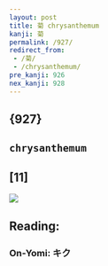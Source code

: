 ```yaml
---
layout: post
title: 菊 chrysanthemum
kanji: 菊
permalink: /927/
redirect_from:
 - /菊/
 - /chrysanthemum/
pre_kanji: 926
nex_kanji: 928
---
```


## {927}

## `chrysanthemum`

## [11]

<div class="stroke"><img src="E88F8A.png" /></div>

## Reading:

### On-Yomi: キク
